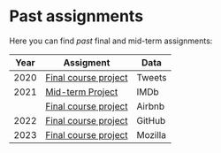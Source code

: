 # Past assignments

Here you can find _past_ final and mid-term assignments:

| Year | Assigment                                                                                        | Data    |
| ---- | ------------------------------------------------------------------------------------------------ | ------- |
| 2020 | [Final course project](https://mattdevigili.github.io/dms-smm695/past-assignments/2020)          | Tweets  |
| 2021 | [Mid-term Project](https://mattdevigili.github.io/dms-smm695/past-assignments/2021/MTP.html)     | IMDb    |
|      | [Final course project](https://mattdevigili.github.io/dms-smm695/past-assignments/2021/FCP.html) | Airbnb  |
| 2022 | [Final course project](https://mattdevigili.github.io/dms-smm695/past-assignments/2022)          | GitHub  |
| 2023 | [Final course project](https://mattdevigili.github.io/dms-smm695/past-assignments/2023)          | Mozilla |
